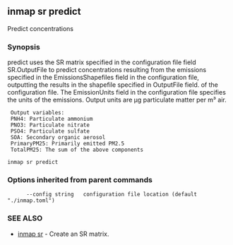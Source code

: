 ## inmap sr predict

Predict concentrations

### Synopsis


predict uses the SR matrix specified in the configuration file
field SR.OutputFile to predict concentrations resulting
from the emissions specified in the EmissionsShapefiles field in the configuration
file, outputting the results in the shapefile specified in OutputFile field.
of the configuration file. The EmissionUnits field in the configuration
file specifies the units of the emissions. Output units are μg particulate
matter per m³ air.

	 Output variables:
	 PNH4: Particulate ammonium
	 PNO3: Particulate nitrate
	 PSO4: Particulate sulfate
	 SOA: Secondary organic aerosol
	 PrimaryPM25: Primarily emitted PM2.5
	 TotalPM25: The sum of the above components

```
inmap sr predict
```

### Options inherited from parent commands

```
      --config string   configuration file location (default "./inmap.toml")
```

### SEE ALSO
* [inmap sr](inmap_sr.md)	 - Create an SR matrix.


